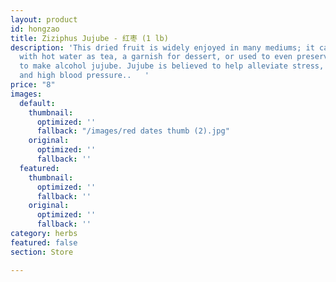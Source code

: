 ```yaml
---
layout: product
id: hongzao
title: Ziziphus Jujube - 红枣 (1 lb)
description: 'This dried fruit is widely enjoyed in many mediums; it can be consumed
  with hot water as tea, a garnish for dessert, or used to even preserved in alcohol
  to make alcohol jujube. Jujube is believed to help alleviate stress, constipation,
  and high blood pressure..   '
price: "8"
images:
  default:
    thumbnail:
      optimized: ''
      fallback: "/images/red dates thumb (2).jpg"
    original:
      optimized: ''
      fallback: ''
  featured:
    thumbnail:
      optimized: ''
      fallback: ''
    original:
      optimized: ''
      fallback: ''
category: herbs
featured: false
section: Store

---
```

